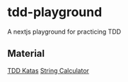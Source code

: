 # tdd-playground

A nextjs playground for practicing TDD

## Material

[TDD Katas](https://medium.com/@marlenac/learning-tdd-with-katas-3f499cb9c492)
[String Calculator](https://osherove.com/tdd-kata-1)